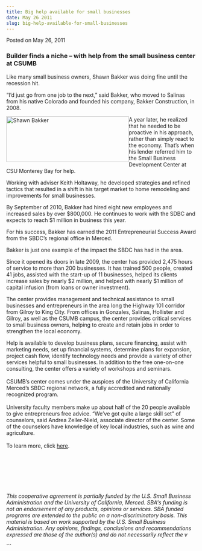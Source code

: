 ```yaml
---
title: Big help available for small businesses
date: May 26 2011
slug: big-help-available-for-small-businesses
---
```


 



<span class="date">Posted on May 26, 2011    </span>
<h3>Builder finds a niche &#x2013; with help from the small business
center at CSUMB</h3>
<p>Like many small business owners, Shawn Bakker was doing fine
until the recession hit.</p>
<p>&#x201C;I&#x2019;d just go from one job to the next,&#x201D; said Bakker, who moved
to Salinas from his native Colorado and founded his company, Bakker
Construction, in 2008.</p>
<p><img alt="Shawn Bakker" src="https://news.csumb.edu/sites/default/files/65/attachments/news/images/shawn_bakker_sm.jpg" style="float:left; width:325px; height:121px">A year later, he
realized that he needed to be proactive in his approach, rather
than simply react to the economy. That&#x2019;s when his lender referred
him to the Small Business Development Center at CSU Monterey Bay
for help.</img></p>
<p>Working with adviser Keith Holtaway, he developed strategies and
refined tactics that resulted in a shift in his target market to
home remodeling and improvements for small businesses.</p>
<p>By September of 2010, Bakker had hired eight new employees and
increased sales by over $800,000. He continues to work with the
SDBC and expects to reach $1 million in business this year.</p>
<p>For his success, Bakker has earned the 2011 Entrepreneurial
Success Award from the SBDC&#x2019;s regional office in Merced.</p>
<p>Bakker is just one example of the impact the SBDC has had in the
area.</p>
<p>Since it opened its doors in late 2009, the center has provided
2,475 hours of service to more than 200 businesses. It has trained
500 people, created 41 jobs, assisted with the start-up of 11
businesses, helped its clients increase sales by nearly $2 million,
and helped with nearly $1 million of capital infusion (from loans
or owner investment).</p>
<p>The center provides management and technical assistance to small
businesses and entrepreneurs in the area long the Highway 101
corridor from Gilroy to King City. From offices in Gonzales,
Salinas, Hollister and Gilroy, as well as the CSUMB campus, the
center provides critical services to small business owners, helping
to create and retain jobs in order to strengthen the local
economy.&#xA0;</p>
<p>Help is available to develop business plans, secure financing,
assist with marketing needs, set up financial systems, determine
plans for expansion, project cash flow, identify technology needs
and provide a variety of other services helpful to small
businesses. In addition to the free one-on-one consulting, the
center offers a variety of workshops and seminars.<br>
<br>
CSUMB&#x2019;s center comes under the auspices of the University of
California Merced&#x2019;s SBDC regional network, a fully accredited and
nationally recognized program.<br>
<br>
University faculty members make up about half of the 20 people
available to give entrepreneurs free advice. &#x201C;We&#x2019;ve got quite a
large skill set&#x201D; of counselors, said Andrea Zeller-Nield, associate
director of the center. Some of the counselors have knowledge of
key local industries, such as wine and agriculture.<br>
<br>
To learn more, click <a href="https://csumb.edu/sbdc" rel="nofollow">here</a>.&#xA0;</br></br></br></br></br></br></p>
<p class="fineprint"><br>
<em>This cooperative agreement is partially funded by the U.S.
Small Business Administration and the University of California,
Merced. SBA&apos;s funding is not an endorsement of any products,
opinions or services. SBA funded programs are extended to the
public on a non-discriminatory basis. This material is based on
work supported by the U.S. Small Business Administration. Any
opinions, findings, conclusions and recommendations expressed are
those of the author(s) and do not necessarily reflect the v</em></br></p>
```

